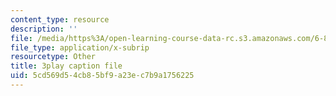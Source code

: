 ```yaml
---
content_type: resource
description: ''
file: /media/https%3A/open-learning-course-data-rc.s3.amazonaws.com/6-858-computer-systems-security-fall-2014/5cd569d54cb85bf9a23ec7b9a1756225_uT7BXusDgDM.vtt
file_type: application/x-subrip
resourcetype: Other
title: 3play caption file
uid: 5cd569d5-4cb8-5bf9-a23e-c7b9a1756225
---
```

